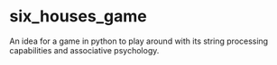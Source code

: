 six_houses_game
===============

An idea for a game in python to play around with its string processing capabilities and associative psychology. 
